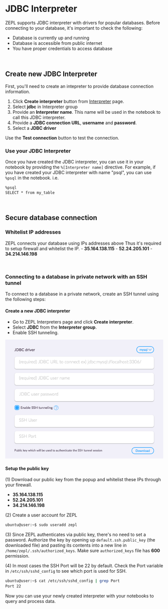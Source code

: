<h1> JDBC Interpreter </h1>

ZEPL supports JDBC interpreter with drivers for popular databases. Before connecting to your database, it's important to check the following:

  - Database is currently up and running
  - Database is accessible from public internet
  - You have proper credentials to access database
  
<br/>

## Create new JDBC Interpreter

First, you'll need to create an intepreter to provide database connection information.

1. Click **Create interpreter** button from [Interpreter](https://www.zepl.com/settings/interpreters) page.
2. Select **jdbc** in Interpreter group
3. Provide an **Interpreter name**. This name will be used in the notebook to call this JDBC interpreter.
4. Provide a **JDBC connection URL**, **username** and **password**.
5. Select a **JDBC driver**

Use the **Test connection** button to test the connection.

### Use your JDBC Interpreter

Once you have created the JDBC interpreter, you can use it in your notebook by providing the `%[Interpreter name]` directive. For example, if you have created your JDBC interpreter with name "psql", you can use `%psql` in the notebook. i.e.

```
%psql
SELECT * from my_table
```

<br/>

## Secure database connection

### Whitelist IP addresses
ZEPL connects your database using IPs addresses above Thus it's required to setup firewall and whitelist the IP.
    - **35.164.138.115**
    - **52.24.205.101** 
    - **34.214.146.198**

<br/>

### Connecting to a database in private network with an SSH tunnel

To connect to a database in a private network, create an SSH tunnel using the following steps:

#### Create a new JDBC interpreter

* Go to ZEPL Interpreters page and click **Create interpreter**.
* Select **JDBC** from the **Interpreter group**.
* Enable SSH tunneling.

<img src="../../../img/jdbc_tunnel.png" class="image-box big-img" />

<br/>

#### Setup the public key

(1) Download our public key from the popup and whitelist these IPs through your firewall.

- **35.164.138.115**
- **52.24.205.101** 
- **34.214.146.198**

(2) Create a user account for ZEPL

```sh
ubuntu@user:~$ sudo useradd zepl
```

(3) Since ZEPL authenticates via public key, there's no need to set a password.
Authorize the key by opening up `default.ssh.public_key` (the downloaded file)
and pasting its contents into a new line in `/home/zepl/.ssh/authorized_keys`.
Make sure `authorized_keys` file has **600** permission.

(4) In most cases the SSH Port will be 22 by default. Check the Port variable in
`/etc/ssh/sshd_config` to see which port is used for SSH.

```sh
ubuntu@user:~$ cat /etc/ssh/sshd_config | grep Port
Port 22
```

Now you can use your newly created interpreter with your notebooks
to query and process data.
